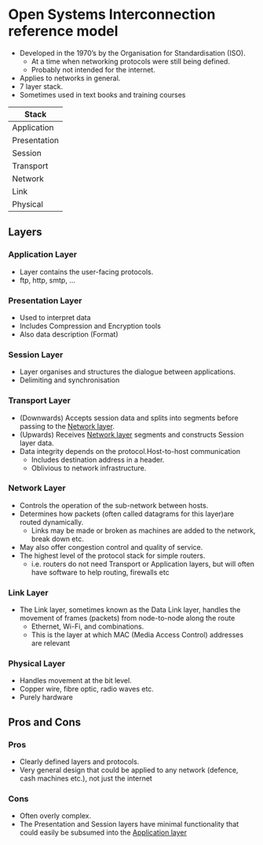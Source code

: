 # Open Systems Interconnection reference model
- Developed in the 1970’s by the Organisation for Standardisation (ISO).
	- At a time when networking protocols were still being defined.
	- Probably not intended for the internet.
- Applies to networks in general.
- 7 layer stack.
- Sometimes used in text books and training courses

| Stack |
| ---- |
| Application |
| Presentation |
| Session |
| Transport |
| Network |
| Link |
| Physical |
## Layers
### Application Layer
- Layer contains the user-facing protocols.
- ftp, http, smtp, ...
### Presentation Layer
- Used to interpret data
- Includes Compression and Encryption tools
- Also data description (Format)
### Session Layer
- Layer organises and structures the dialogue between applications.
- Delimiting and synchronisation
### Transport Layer
- (Downwards) Accepts session data and splits into segments before passing to the [Network layer](Network%20Layer.md).
- (Upwards) Receives [Network layer](Network%20Layer.md) segments and constructs Session layer data.
- Data integrity depends on the protocol.Host-to-host communication 
	- Includes destination address in a header.
	- Oblivious to network infrastructure.
### Network Layer
- Controls the operation of the sub-network between hosts.
- Determines how packets (often called datagrams for this layer)are routed dynamically.
	- Links may be made or broken as machines are added to the network, break down etc.
- May also offer congestion control and quality of service.
- The highest level of the protocol stack for simple routers.
	- i.e. routers do not need Transport or Application layers, but will often have software to help routing, firewalls etc
### Link Layer
- The Link layer, sometimes known as the Data Link layer, handles the movement of frames (packets) from node-to-node along the route
	- Ethernet, Wi-Fi, and combinations.
	- This is the layer at which MAC (Media Access Control) addresses are relevant
### Physical Layer
- Handles movement at the bit level.
- Copper wire, fibre optic, radio waves etc.
- Purely hardware

## Pros and Cons
### Pros
- Clearly defined layers and protocols.
- Very general design that could be applied to any network (defence, cash machines etc.), not just the internet
### Cons
- Often overly complex.
- The Presentation and Session layers have minimal functionality that could easily be subsumed into the [Application layer](Application%20Layer.md)